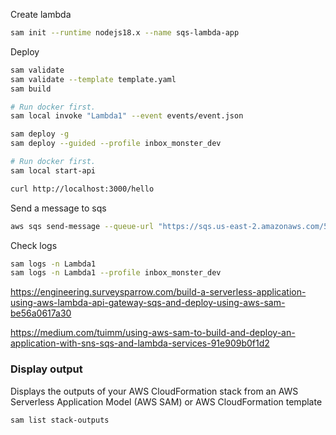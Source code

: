 Create lambda

```sh
sam init --runtime nodejs18.x --name sqs-lambda-app
```

Deploy

```sh
sam validate
sam validate --template template.yaml
sam build

# Run docker first.
sam local invoke "Lambda1" --event events/event.json

sam deploy -g
sam deploy --guided --profile inbox_monster_dev
```

```bash
# Run docker first.
sam local start-api

curl http://localhost:3000/hello
```

Send a message to sqs

```sh
aws sqs send-message --queue-url "https://sqs.us-east-2.amazonaws.com/524978277775/sam-app-Lambda2Sqs-L4oXiYmo4QKb" --message-body "hello from sqs-lambda trigger" --profile inbox_monster_dev
```

Check logs

```sh
sam logs -n Lambda1
sam logs -n Lambda1 --profile inbox_monster_dev
```

https://engineering.surveysparrow.com/build-a-serverless-application-using-aws-lambda-api-gateway-sqs-and-deploy-using-aws-sam-be56a0617a30

https://medium.com/tuimm/using-aws-sam-to-build-and-deploy-an-application-with-sns-sqs-and-lambda-services-91e909b0f1d2

### Display output

Displays the outputs of your AWS CloudFormation stack from an AWS Serverless Application Model (AWS SAM) or AWS CloudFormation template

```sh
sam list stack-outputs
```
